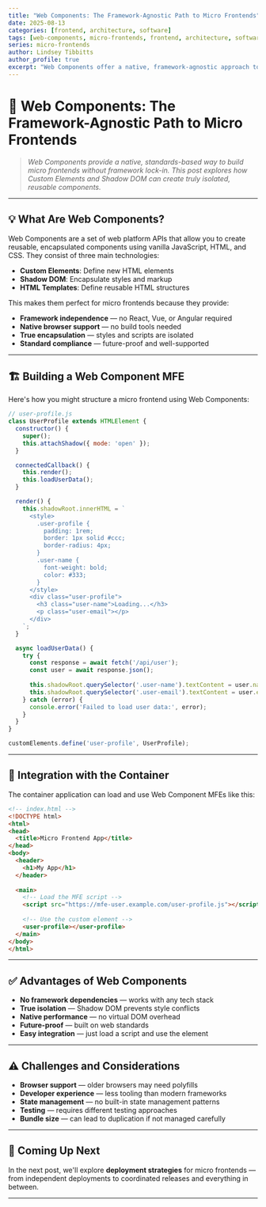 ```yaml
---
title: "Web Components: The Framework-Agnostic Path to Micro Frontends"
date: 2025-08-13
categories: [frontend, architecture, software]
tags: [web-components, micro-frontends, frontend, architecture, software, custom-elements, shadow-dom]
series: micro-frontends
author: Lindsey Tibbitts
author_profile: true
excerpt: "Web Components offer a native, framework-agnostic approach to building micro frontends. Learn how Custom Elements and Shadow DOM can create truly isolated, reusable components across different technology stacks."
---
```


# 🧩 Web Components: The Framework-Agnostic Path to Micro Frontends

> *Web Components provide a native, standards-based way to build micro frontends without framework lock-in. This post explores how Custom Elements and Shadow DOM can create truly isolated, reusable components.*

---

## 💡 What Are Web Components?

Web Components are a set of web platform APIs that allow you to create reusable, encapsulated components using vanilla JavaScript, HTML, and CSS. They consist of three main technologies:

- **Custom Elements**: Define new HTML elements
- **Shadow DOM**: Encapsulate styles and markup
- **HTML Templates**: Define reusable HTML structures

This makes them perfect for micro frontends because they provide:
- **Framework independence** — no React, Vue, or Angular required
- **Native browser support** — no build tools needed
- **True encapsulation** — styles and scripts are isolated
- **Standard compliance** — future-proof and well-supported

---

## 🏗️ Building a Web Component MFE

Here's how you might structure a micro frontend using Web Components:

```javascript
// user-profile.js
class UserProfile extends HTMLElement {
  constructor() {
    super();
    this.attachShadow({ mode: 'open' });
  }

  connectedCallback() {
    this.render();
    this.loadUserData();
  }

  render() {
    this.shadowRoot.innerHTML = `
      <style>
        .user-profile {
          padding: 1rem;
          border: 1px solid #ccc;
          border-radius: 4px;
        }
        .user-name {
          font-weight: bold;
          color: #333;
        }
      </style>
      <div class="user-profile">
        <h3 class="user-name">Loading...</h3>
        <p class="user-email"></p>
      </div>
    `;
  }

  async loadUserData() {
    try {
      const response = await fetch('/api/user');
      const user = await response.json();
      
      this.shadowRoot.querySelector('.user-name').textContent = user.name;
      this.shadowRoot.querySelector('.user-email').textContent = user.email;
    } catch (error) {
      console.error('Failed to load user data:', error);
    }
  }
}

customElements.define('user-profile', UserProfile);
```

---

## 🔗 Integration with the Container

The container application can load and use Web Component MFEs like this:

```html
<!-- index.html -->
<!DOCTYPE html>
<html>
<head>
  <title>Micro Frontend App</title>
</head>
<body>
  <header>
    <h1>My App</h1>
  </header>
  
  <main>
    <!-- Load the MFE script -->
    <script src="https://mfe-user.example.com/user-profile.js"></script>
    
    <!-- Use the custom element -->
    <user-profile></user-profile>
  </main>
</body>
</html>
```

---

## ✅ Advantages of Web Components

- **No framework dependencies** — works with any tech stack
- **True isolation** — Shadow DOM prevents style conflicts
- **Native performance** — no virtual DOM overhead
- **Future-proof** — built on web standards
- **Easy integration** — just load a script and use the element

---

## ⚠️ Challenges and Considerations

- **Browser support** — older browsers may need polyfills
- **Developer experience** — less tooling than modern frameworks
- **State management** — no built-in state management patterns
- **Testing** — requires different testing approaches
- **Bundle size** — can lead to duplication if not managed carefully

---

## 🚀 Coming Up Next

In the next post, we'll explore **deployment strategies** for micro frontends — from independent deployments to coordinated releases and everything in between.

---

